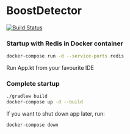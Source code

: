 # BoostDetector
[![Build Status](https://travis-ci.com/galleyltd/BoostDetector.svg?branch=master)](https://travis-ci.com/galleyltd/BoostDetector)

### Startup with Redis in Docker container
```bash
docker-compose run -d --service-ports redis
```

Run App.kt from your favourite IDE

### Complete startup
```bash
./gradlew build
docker-compose up -d --build
```

If you want to shut down app later, run:
```bash
docker-compose down
```
